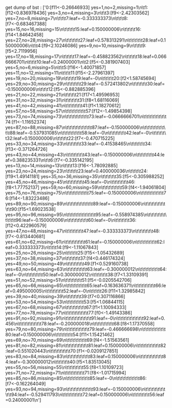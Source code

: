  get dump of bst :  ['0:[f11<-0.26646933] yes=1,no=2,missing=1\n\t1:[f12<0.836978436] yes=3,no=4,missing=3\n\t\t3:[f9<-2.42303562] yes=7,no=8,missing=7\n\t\t\t7:leaf=-0.333333373\n\t\t\t8:[f7<-0.683467388] yes=15,no=16,missing=15\n\t\t\t\t15:leaf=0.150000006\n\t\t\t\t16:[f14<1.84642458] yes=27,no=28,missing=27\n\t\t\t\t\t27:leaf=0.578313291\n\t\t\t\t\t28:leaf=0.150000006\n\t\t4:[f9<2.10246086] yes=9,no=10,missing=9\n\t\t\t9:[f5<2.7119956] yes=17,no=18,missing=17\n\t\t\t\t17:leaf=-0.458823562\n\t\t\t\t18:leaf=0.0666666701\n\t\t\t10:leaf=0.24000001\n\t2:[f5<-0.381907403] yes=5,no=6,missing=5\n\t\t5:[f16<-1.40071857] yes=11,no=12,missing=11\n\t\t\t11:[f15<-2.27961397] yes=19,no=20,missing=19\n\t\t\t\t19:leaf=-0\n\t\t\t\t20:[f2<1.58745694] yes=29,no=30,missing=29\n\t\t\t\t\t29:leaf=-0.572413802\n\t\t\t\t\t30:leaf=-0.150000006\n\t\t\t12:[f5<-0.882885396] yes=21,no=22,missing=21\n\t\t\t\t21:[f17<1.49596953] yes=31,no=32,missing=31\n\t\t\t\t\t31:[f8<1.68116069] yes=41,no=42,missing=41\n\t\t\t\t\t\t41:[f1<1.18270612] yes=57,no=58,missing=57\n\t\t\t\t\t\t\t57:[f12<-1.49854398] yes=73,no=74,missing=73\n\t\t\t\t\t\t\t\t73:leaf=-0.0666666701\n\t\t\t\t\t\t\t\t74:[f1<-1.11652374] yes=87,no=88,missing=87\n\t\t\t\t\t\t\t\t\t87:leaf=-0.150000006\n\t\t\t\t\t\t\t\t\t88:leaf=-0.537931085\n\t\t\t\t\t\t\t58:leaf=-0\n\t\t\t\t\t\t42:leaf=-0\n\t\t\t\t\t32:leaf=0.150000006\n\t\t\t\t22:[f7<-0.470715225] yes=33,no=34,missing=33\n\t\t\t\t\t33:leaf=-0.41538465\n\t\t\t\t\t34:[f13<-0.371264726] yes=43,no=44,missing=43\n\t\t\t\t\t\t43:leaf=-0.150000006\n\t\t\t\t\t\t44:leaf=0.388235331\n\t\t6:[f7<-0.335142195] yes=13,no=14,missing=13\n\t\t\t13:[f16<-1.78092885] yes=23,no=24,missing=23\n\t\t\t\t23:leaf=0.400000036\n\t\t\t\t24:[f19<1.49141181] yes=35,no=36,missing=35\n\t\t\t\t\t35:[f5<-0.305988252] yes=45,no=46,missing=45\n\t\t\t\t\t\t45:leaf=-0\n\t\t\t\t\t\t46:[f8<1.77752137] yes=59,no=60,missing=59\n\t\t\t\t\t\t\t59:[f4<-1.94061804] yes=75,no=76,missing=75\n\t\t\t\t\t\t\t\t75:leaf=-0.150000006\n\t\t\t\t\t\t\t\t76:[f14<-1.83223486] yes=89,no=90,missing=89\n\t\t\t\t\t\t\t\t\t89:leaf=-0.150000006\n\t\t\t\t\t\t\t\t\t90:[f15<1.69023538] yes=95,no=96,missing=95\n\t\t\t\t\t\t\t\t\t\t95:leaf=-0.558974385\n\t\t\t\t\t\t\t\t\t\t96:leaf=-0.150000006\n\t\t\t\t\t\t\t60:leaf=-0\n\t\t\t\t\t36:[f12<0.422960579] yes=47,no=48,missing=47\n\t\t\t\t\t\t47:leaf=-0.333333373\n\t\t\t\t\t\t48:[f7<-0.813440681] yes=61,no=62,missing=61\n\t\t\t\t\t\t\t61:leaf=-0.150000006\n\t\t\t\t\t\t\t62:leaf=0.333333373\n\t\t\t14:[f9<-1.11067843] yes=25,no=26,missing=25\n\t\t\t\t25:[f15<-1.05432689] yes=37,no=38,missing=37\n\t\t\t\t\t37:[f4<0.446174324] yes=49,no=50,missing=49\n\t\t\t\t\t\t49:[f1<0.529160738] yes=63,no=64,missing=63\n\t\t\t\t\t\t\t63:leaf=-0.300000012\n\t\t\t\t\t\t\t64:leaf=-0\n\t\t\t\t\t\t50:leaf=0.300000012\n\t\t\t\t\t38:[f7<1.33109391] yes=51,no=52,missing=51\n\t\t\t\t\t\t51:[f5<-0.0205542706] yes=65,no=66,missing=65\n\t\t\t\t\t\t\t65:leaf=0.163636371\n\t\t\t\t\t\t\t66:leaf=0.495000005\n\t\t\t\t\t\t52:leaf=-0\n\t\t\t\t26:[f11<1.32985842] yes=39,no=40,missing=39\n\t\t\t\t\t39:[f7<0.307116866] yes=53,no=54,missing=53\n\t\t\t\t\t\t53:[f5<1.06844115] yes=67,no=68,missing=67\n\t\t\t\t\t\t\t67:[f1<1.10094333] yes=77,no=78,missing=77\n\t\t\t\t\t\t\t\t77:[f0<-1.49143386] yes=91,no=92,missing=91\n\t\t\t\t\t\t\t\t\t91:leaf=-0\n\t\t\t\t\t\t\t\t\t92:leaf=0.456\n\t\t\t\t\t\t\t\t78:leaf=-0.200000018\n\t\t\t\t\t\t\t68:[f8<1.17370558] yes=79,no=80,missing=79\n\t\t\t\t\t\t\t\t79:leaf=-0.466666698\n\t\t\t\t\t\t\t\t80:leaf=0.150000006\n\t\t\t\t\t\t54:[f11<1.15421462] yes=69,no=70,missing=69\n\t\t\t\t\t\t\t69:[f4<-1.51563561] yes=81,no=82,missing=81\n\t\t\t\t\t\t\t\t81:leaf=0.150000006\n\t\t\t\t\t\t\t\t82:leaf=0.551020443\n\t\t\t\t\t\t\t70:[f1<-0.0209127851] yes=83,no=84,missing=83\n\t\t\t\t\t\t\t\t83:leaf=0.150000006\n\t\t\t\t\t\t\t\t84:leaf=-0.300000012\n\t\t\t\t\t40:[f5<1.83513045] yes=55,no=56,missing=55\n\t\t\t\t\t\t55:[f8<1.10109723] yes=71,no=72,missing=71\n\t\t\t\t\t\t\t71:[f8<-1.01715994] yes=85,no=86,missing=85\n\t\t\t\t\t\t\t\t85:leaf=-0\n\t\t\t\t\t\t\t\t86:[f7<-0.162264049] yes=93,no=94,missing=93\n\t\t\t\t\t\t\t\t\t93:leaf=-0.150000006\n\t\t\t\t\t\t\t\t\t94:leaf=-0.529411793\n\t\t\t\t\t\t\t72:leaf=0.150000006\n\t\t\t\t\t\t56:leaf=0.24000001\n']
